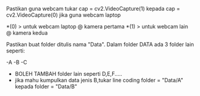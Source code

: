 Pastikan guna webcam 
tukar cap = cv2.VideoCapture(1) kepada cap = cv2.VideoCapture(0) jika guna webcam laptop

*(0) > untuk webcam laptop @ kamera pertama
*(1) > untuk webcam lain @ kamera kedua

Pastikan buat folder ditulis nama "Data".
Dalam folder DATA ada 3 folder lain seperti:

-A
-B
-C

* BOLEH TAMBAH folder lain seperti D,E,F.....
* jika mahu kumpulkan data jenis B,tukar line coding folder = "Data/A" kepada folder = "Data/B"

